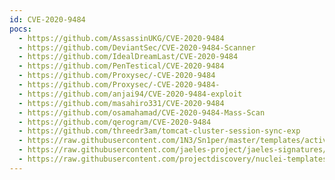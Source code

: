 ```yaml
---
id: CVE-2020-9484
pocs:
  - https://github.com/AssassinUKG/CVE-2020-9484
  - https://github.com/DeviantSec/CVE-2020-9484-Scanner
  - https://github.com/IdealDreamLast/CVE-2020-9484
  - https://github.com/PenTestical/CVE-2020-9484
  - https://github.com/Proxysec/-CVE-2020-9484
  - https://github.com/Proxysec/-CVE-2020-9484-
  - https://github.com/anjai94/CVE-2020-9484-exploit
  - https://github.com/masahiro331/CVE-2020-9484
  - https://github.com/osamahamad/CVE-2020-9484-Mass-Scan
  - https://github.com/qerogram/CVE-2020-9484
  - https://github.com/threedr3am/tomcat-cluster-session-sync-exp
  - https://raw.githubusercontent.com/1N3/Sn1per/master/templates/active/CVE-2020-9484_-_Apache_Tomcat_RCE_by_deserialization.sh
  - https://raw.githubusercontent.com/jaeles-project/jaeles-signatures/master/cves/apache-tomcat-rce-cve-2020-9484.yaml
  - https://raw.githubusercontent.com/projectdiscovery/nuclei-templates/master/cves/CVE-2020-9484.yaml
---
```

